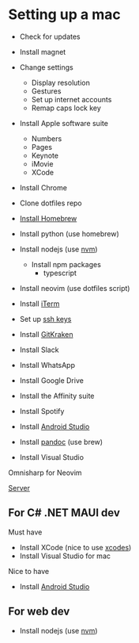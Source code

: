 # Setting up a mac

 - Check for updates
 - Install magnet
 - Change settings
   + Display resolution
   + Gestures
   + Set up internet accounts
   + Remap caps lock key
 - Install Apple software suite
   + Numbers
   + Pages
   + Keynote
   + iMovie
   + XCode
 - Install Chrome
 - Clone dotfiles repo
 - [Install Homebrew][homebrew]
 - Install python (use homebrew)
 - Install nodejs (use [nvm][nvm])
   + Install npm packages
     * typescript
 - Install neovim (use dotfiles script)
 - Install [iTerm][iterm]
 - Set up [ssh keys][github-ssh]
 - Install [GitKraken][gitkraken]
 - Install Slack
 - Install WhatsApp
 - Install Google Drive
 - Install the Affinity suite
 - Install Spotify

 - Install [Android Studio][android-studio]
 - Install [pandoc][pandoc] (use brew)

 - Install Visual Studio

Omnisharp for Neovim

[Server](https://github.com/OmniSharp/omnisharp-roslyn/blob/master/BUILD.md)

[android-studio]: https://developer.android.com/studio/
[github-ssh]: https://help.github.com/articles/connecting-to-github-with-ssh/
[gitkraken]: https://www.gitkraken.com
[homebrew]: https://brew.sh
[iterm]: https://www.iterm2.com
[nvm]: https://github.com/creationix/nvm
[pandoc]: https://pandoc.org/installing.html#macos

## For C# .NET MAUI dev

Must have

 - Install XCode (nice to use [xcodes][xcodes])
 - Install Visual Studio for mac

Nice to have

 - Install [Android Studio][android-studio]

[xcodes]: https://www.xcodes.app
[android-studio]: https://developer.android.com/studio/

## For web dev

 - Install nodejs (use [nvm][nvm])

[nvm]: https://github.com/creationix/nvm
